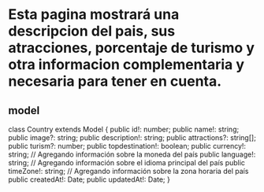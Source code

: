 

# Esta pagina mostrará una descripcion del pais, sus atracciones, porcentaje de turismo y otra informacion complementaria y necesaria para tener en cuenta.

## model

class Country extends Model {
  public id!: number;
  public name!: string;
  public image?: string;
  public description!: string; 
  public attractions?: string[];
  public turism?: number;
  public topdestination!: boolean;
  public currency!: string; // Agregando información sobre la moneda del país
  public language!: string; // Agregando información sobre el idioma principal del país
  public timeZone!: string; // Agregando información sobre la zona horaria del país
  public createdAt!: Date;
  public updatedAt!: Date;
}